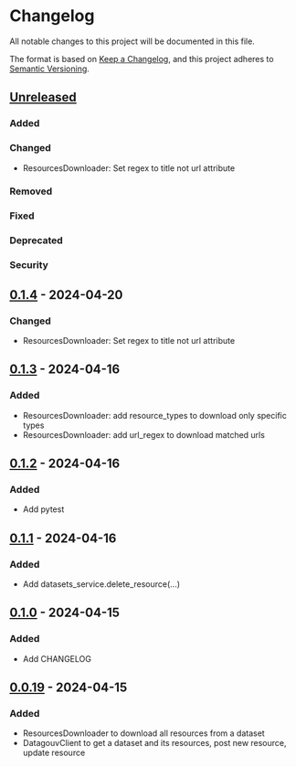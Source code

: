 # Changelog

All notable changes to this project will be documented in this file.

The format is based on [Keep a Changelog](https://keepachangelog.com/en/1.1.0/),
and this project adheres to
[Semantic Versioning](https://semver.org/spec/v2.0.0.html).

## [Unreleased]

### Added

### Changed

- ResourcesDownloader: Set regex to title not url attribute

### Removed

### Fixed

### Deprecated

### Security

## [0.1.4] - 2024-04-20

### Changed

- ResourcesDownloader: Set regex to title not url attribute

## [0.1.3] - 2024-04-16

### Added

- ResourcesDownloader: add resource_types to download only specific types
- ResourcesDownloader: add url_regex to download matched urls

## [0.1.2] - 2024-04-16

### Added

- Add pytest

## [0.1.1] - 2024-04-16

### Added

- Add datasets_service.delete_resource(...)

## [0.1.0] - 2024-04-15

### Added

- Add CHANGELOG

## [0.0.19] - 2024-04-15

### Added

- ResourcesDownloader to download all resources from a dataset
- DatagouvClient to get a dataset and its resources, post new resource, update
  resource

[unreleased]: https://github.com/MaximePawlakFr/datagouv-python/compare/v0.1.4...HEAD
[0.1.4]: https://github.com/MaximePawlakFr/datagouv-python/compare/v0.1.3...v0.1.4
[0.1.3]: https://github.com/MaximePawlakFr/datagouv-python/compare/v0.1.2...v0.1.3
[0.1.2]: https://github.com/MaximePawlakFr/datagouv-python/compare/v0.1.1...v0.1.2
[0.1.1]: https://github.com/MaximePawlakFr/datagouv-python/compare/v0.1.0...v0.1.1
[0.1.0]: https://github.com/MaximePawlakFr/datagouv-python/compare/v0.0.19...v0.1.0
[0.0.19]: https://github.com/MaximePawlakFr/datagouv-python/releases/tag/v0.0.19
